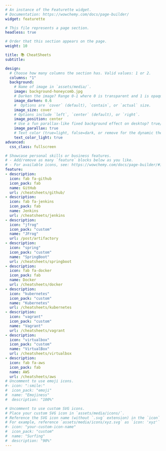 ```yaml
---
# An instance of the Featurette widget.
# Documentation: https://wowchemy.com/docs/page-builder/
widget: featurette

# This file represents a page section.
headless: true

# Order that this section appears on the page.
weight: 10

title: 📚 CheatSheets
subtitle:

design:
  # Choose how many columns the section has. Valid values: 1 or 2.
  columns: "1"
  background:
    # Name of image in `assets/media/`.
    image: background-honeycomb.jpg
    # Darken the image? Range 0-1 where 0 is transparent and 1 is opaque.
    image_darken: 0.6
    #  Options are `cover` (default), `contain`, or `actual` size.
    image_size: cover
    # Options include `left`, `center` (default), or `right`.
    image_position: center
    # Use a fun parallax-like fixed background effect on desktop? true/false
    image_parallax: true
    # Text color (true=light, false=dark, or remove for the dynamic theme color).
    text_color_light: true
advanced:
  css_class: fullscreen

# Showcase personal skills or business features.
# - Add/remove as many `feature` blocks below as you like.
# - For available icons, see: https://wowchemy.com/docs/page-builder/#icons
feature:
- description:
  icon: fab fa-github
  icon_pack: fab
  name: GitHub
  url: /cheatsheets/github/
- description:
  icon: fab fa-jenkins
  icon_pack: fab
  name: Jenkins
  url: /cheatsheets/jenkins
- description:
  icon: "jfrog"
  icon_pack: "custom"
  name: "JFrog"
  url: /post/artifactory
- description:
  icon: "spring"
  icon_pack: "custom"
  name: "SpringBoot"
  url: /cheatsheets/springboot
- description:
  icon: fab fa-docker
  icon_pack: fab
  name: Docker
  url: /cheatsheets/docker
- description:
  icon: "kubernetes"
  icon_pack: "custom"
  name: "Kubernetes"
  url: /cheatsheets/kubernetes
- description:
  icon: "vagrant"
  icon_pack: "custom"
  name: "Vagrant"
  url: /cheatsheets/vagrant
- description:
  icon: "virtualbox"
  icon_pack: "custom"
  name: "VirtualBox"
  url: /cheatsheets/virtualbox
- description:
  icon: fab fa-aws
  icon_pack: fab
  name: AWS
  url: /cheatsheets/aws
# Uncomment to use emoji icons.
#- icon: ":smile:"
#  icon_pack: "emoji"
#  name: "Emojiness"
#  description: "100%"  

# Uncomment to use custom SVG icons.
# Place your custom SVG icon in `assets/media/icons/`.
# Reference the SVG icon name (without `.svg` extension) in the `icon` field.
# For example, reference `assets/media/icons/xyz.svg` as `icon: 'xyz'`
#- icon: "your-custom-icon-name"
#  icon_pack: "custom"
#  name: "Surfing"
#  description: "90%"
---
```

